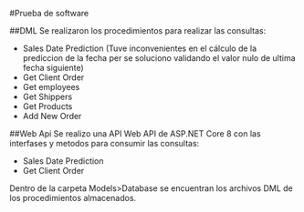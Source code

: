 #Prueba de software

##DML
Se realizaron los procedimientos para realizar las consultas:

- Sales Date Prediction (Tuve inconvenientes en el cálculo de la prediccion de la fecha per se soluciono validando el valor nulo de ultima fecha siguiente)  
- Get Client Order  
- Get employees  
- Get Shippers  
- Get Products  
- Add New Order  

##Web Api
Se realizo una API Web API de ASP.NET Core 8 con las interfases y metodos para consumir las consultas:

- Sales Date Prediction  
- Get Client Order  

Dentro de la carpeta Models>Database se encuentran los archivos DML de los procedimientos almacenados.
